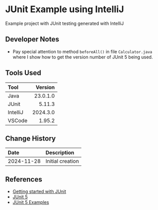 # JUnit Example using IntelliJ
Example project with JUnit testing generated with IntelliJ
## Developer Notes
* Pay special attention to method ```beforeAll()``` in file ```Calculator.java``` 
where I show how to get the version number of JUnit 5 being used.
## Tools Used

| Tool     |  Version |
|:---------|---------:|
| Java     | 23.0.1.0 |
| JUnit    |   5.11.3 |
| IntelliJ | 2024.3.0 |
| VSCode   |   1.95.2 |

## Change History

| Date       | Description      |
|:-----------|:-----------------|
| 2024-11-28 | Initial creation |

## References
* [Getting started with JUnit](https://www.jetbrains.com/help/idea/junit.html#intellij)
* [JUnit 5](https://junit.org/junit5/)
* [JUnit 5 Examples](https://github.com/junit-team/junit5-samples)
